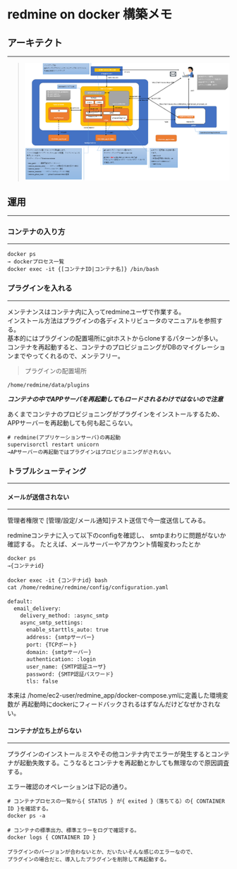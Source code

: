 # redmine on docker 構築メモ #
## アーキテクト
---
> ![アーキテクト](./image/redmine/architect.png)

## 運用 ##
---

### コンテナの入り方
---
```
docker ps
→ dockerプロセス一覧
docker exec -it {[コンテナID|コンテナ名]} /bin/bash
```

### プラグインを入れる ###
---

  メンテナンスはコンテナ内に入ってredmineユーザで作業する。  
  インストール方法はプラグインの各ディストリビュータのマニュアルを参照する。   
  基本的にはプラグインの配置場所にgitホストからcloneするパターンが多い。  
  コンテナを再起動すると、コンテナのプロビジョニングがDBのマイグレーションまでやってくれるので、メンテフリー。


> プラグインの配置場所
```
/home/redmine/data/plugins
```

***コンテナの中でAPPサーバを再起動してもロードされるわけではないので注意***

あくまでコンテナのプロビジョニングがプラグインをインストールするため、APPサーバーを再起動しても何も起こらない。
```
# redmine(アプリケーションサーバ)の再起動
supervisorctl restart unicorn
→APサーバーの再起動ではプラグインはプロビジョニングがされない。
```

### トラブルシューティング ###
---
#### メールが送信されない ####
---
管理者権限で [管理/設定/メール通知]テスト送信で今一度送信してみる。

redmineコンテナに入って以下のconfigを確認し、
smtpまわりに問題がないか確認する。
たとえば、メールサーバーやアカウント情報変わったとか

```
docker ps
→{コンテナid}

docker exec -it {コンテナid} bash
cat /home/redmine/redmine/config/configuration.yaml

default:
  email_delivery:
    delivery_method: :async_smtp
    async_smtp_settings:
      enable_starttls_auto: true
      address: {smtpサーバー} 
      port: {TCPポート}
      domain: {smtpサーバー} 
      authentication: :login
      user_name: {SMTP認証ユーザ}
      password: {SMTP認証パスワード}
      tls: false
```

本来は
/home/ec2-user/redmine_app/docker-compose.ymlに定義した環境変数が
再起動時にdockerにフィードバックされるはずなんだけどなぜかされない。

#### コンテナが立ち上がらない ####
---
プラグインのインストールミスやその他コンテナ内でエラーが発生するとコンテナが起動失敗する。こうなるとコンテナを再起動とかしても無理なので原因調査する。

エラー確認のオペレーションは下記の通り。

```
# コンテナプロセスの一覧から{ STATUS } が{ exited }（落ちてる）の{ CONTAINER ID }を確認する。
docker ps -a

# コンテナの標準出力、標準エラーをログで確認する。
docker logs { CONTAINER ID }

プラグインのバージョンが合わないとか、だいたいそんな感じのエラーなので、
プラグインの場合だと、導入したプラグインを削除して再起動する。
```
